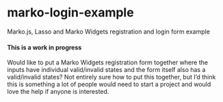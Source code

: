 # marko-login-example
Marko.js, Lasso and Marko Widgets registration and login form example

#### This is a work in progress

Would like to put a Marko Widgets registration form together where the inputs have individual valid/invalid states and the form itself also has a valid/invalid states? Not entirely sure how to put this together, but I’d think this is something a lot of people would need to start a project and would love the help if anyone is interested.
